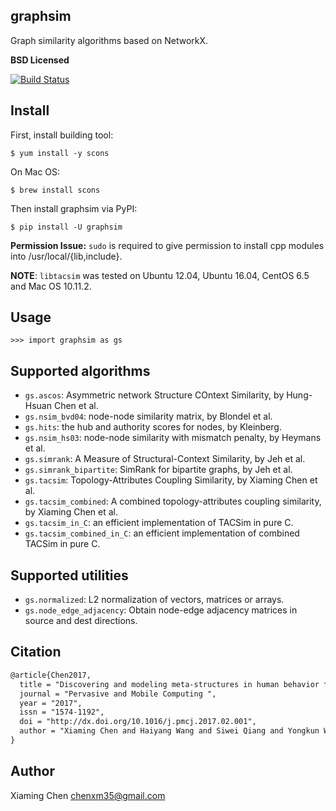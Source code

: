 graphsim
--------

Graph similarity algorithms based on NetworkX.

**BSD Licensed** 

[![Build Status](https://travis-ci.org/caesar0301/graphsim.svg?branch=master)](https://travis-ci.org/caesar0301/graphsim)


Install
-------

First, install building tool:

    $ yum install -y scons

On Mac OS:

    $ brew install scons

Then install graphsim via PyPI:

    $ pip install -U graphsim

**Permission Issue:** `sudo` is required to give permission to install cpp modules into /usr/local/{lib,include}. 


**NOTE**: `libtacsim` was tested on Ubuntu 12.04, Ubuntu 16.04, CentOS 6.5 and Mac OS 10.11.2.


Usage
-----

    >>> import graphsim as gs


Supported algorithms
--------------------

* `gs.ascos`: Asymmetric network Structure COntext Similarity, by Hung-Hsuan Chen et al.
* `gs.nsim_bvd04`: node-node similarity matrix, by Blondel et al.
* `gs.hits`: the hub and authority scores for nodes, by Kleinberg.
* `gs.nsim_hs03`: node-node similarity with mismatch penalty, by Heymans et al.
* `gs.simrank`: A Measure of Structural-Context Similarity, by Jeh et al.
* `gs.simrank_bipartite`: SimRank for bipartite graphs, by Jeh et al.
* `gs.tacsim`: Topology-Attributes Coupling Similarity, by Xiaming Chen et al.
* `gs.tacsim_combined`: A combined topology-attributes coupling similarity, by Xiaming Chen et al.
* `gs.tacsim_in_C`: an efficient implementation of TACSim in pure C.
* `gs.tacsim_combined_in_C`: an efficient implementation of combined TACSim in pure C.


Supported utilities
-------------------

* `gs.normalized`: L2 normalization of vectors, matrices or arrays.
* `gs.node_edge_adjacency`: Obtain node-edge adjacency matrices in source and dest directions.

Citation
----------

```tex
@article{Chen2017,
  title = "Discovering and modeling meta-structures in human behavior from city-scale cellular data",
  journal = "Pervasive and Mobile Computing ",
  year = "2017",
  issn = "1574-1192",
  doi = "http://dx.doi.org/10.1016/j.pmcj.2017.02.001",
  author = "Xiaming Chen and Haiyang Wang and Siwei Qiang and Yongkun Wang and Yaohui Jin"
}
```

Author
------

Xiaming Chen <chenxm35@gmail.com>

